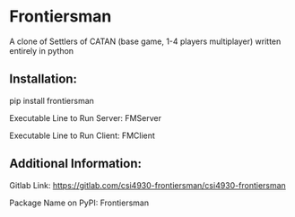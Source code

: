 # Frontiersman

A clone of Settlers of CATAN (base game, 1-4 players multiplayer) written entirely in python


## Installation:
pip install frontiersman

Executable Line to Run Server: FMServer

Executable Line to Run Client: FMClient

## Additional Information:

Gitlab Link: https://gitlab.com/csi4930-frontiersman/csi4930-frontiersman

Package Name on PyPI: Frontiersman

